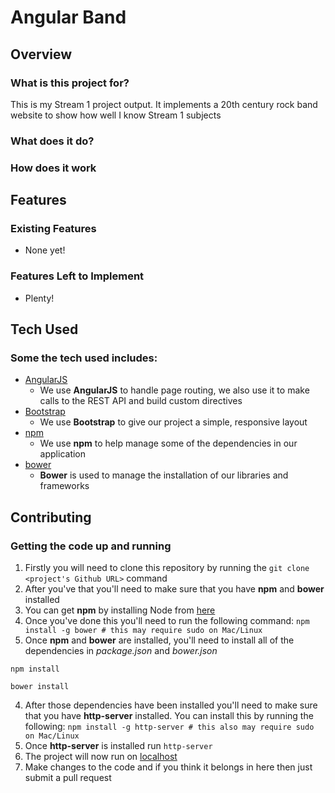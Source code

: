 # Angular Band

## Overview

### What is this project for?

This is my Stream 1 project output. It implements a 20th century rock band website to show how well I know Stream 1 subjects

### What does it do?


### How does it work


## Features

### Existing Features
- None yet!

### Features Left to Implement
- Plenty!
 
## Tech Used

### Some the tech used includes:
- [AngularJS](https://angularjs.org/)
	- We use **AngularJS** to handle page routing, we also use it to make calls to the REST API and build custom directives
- [Bootstrap](http://getbootstrap.com/)
	- We use **Bootstrap** to give our project a simple, responsive layout
- [npm](https://www.npmjs.com/)
	- We use **npm** to help manage some of the dependencies in our application
- [bower](https://bower.io/)
	- **Bower** is used to manage the installation of our libraries and frameworks
 
## Contributing

### Getting the code up and running
1. Firstly you will need to clone this repository by running the ```git clone <project's Github URL>``` command
2. After you've that you'll need to make sure that you have **npm** and **bower** installed
  1. You can get **npm** by installing Node from [here](https://nodejs.org/en/)
  2. Once you've done this you'll need to run the following command:
  	 `npm install -g bower # this may require sudo on Mac/Linux`
3. Once **npm** and **bower** are installed, you'll need to install all of the dependencies in *package.json* and *bower.json*
  ```
  npm install

  bower install
  ```
4. After those dependencies have been installed you'll need to make sure that you have **http-server** installed. You can install this by running the following: ```npm install -g http-server # this also may require sudo on Mac/Linux```
5. Once **http-server** is installed run ```http-server```
6. The project will now run on [localhost](http://127.0.0.1:8080)
7. Make changes to the code and if you think it belongs in here then just submit a pull request
